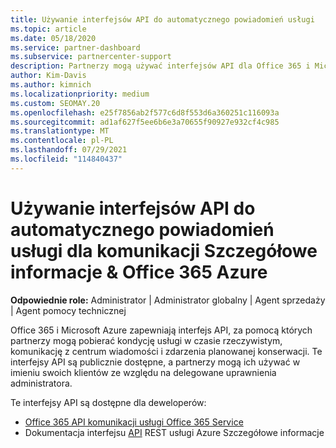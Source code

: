 ```yaml
---
title: Używanie interfejsów API do automatycznego powiadomień usługi
ms.topic: article
ms.date: 05/18/2020
ms.service: partner-dashboard
ms.subservice: partnercenter-support
description: Partnerzy mogą używać interfejsów API dla Office 365 i Microsoft Azure Partnerów na użytek kondycji usługi w czasie rzeczywistym, komunikacji w centrum wiadomości i zdarzeń planowanej konserwacji.
author: Kim-Davis
ms.author: kimnich
ms.localizationpriority: medium
ms.custom: SEOMAY.20
ms.openlocfilehash: e25f7856ab2f577c6d8f553d6a360251c116093a
ms.sourcegitcommit: ad1af627f5ee6b6e3a70655f90927e932cf4c985
ms.translationtype: MT
ms.contentlocale: pl-PL
ms.lasthandoff: 07/29/2021
ms.locfileid: "114840437"
---
```

# <a name="use-apis-for-automated-service-notifications-for-azure-insights--office-365-service-communications"></a>Używanie interfejsów API do automatycznego powiadomień usługi dla komunikacji Szczegółowe informacje & Office 365 Azure

**Odpowiednie role:** Administrator | Administrator globalny | Agent sprzedaży | Agent pomocy technicznej

Office 365 i Microsoft Azure zapewniają interfejs API, za pomocą których partnerzy mogą pobierać kondycję usługi w czasie rzeczywistym, komunikację z centrum wiadomości i zdarzenia planowanej konserwacji. Te interfejsy API są publicznie dostępne, a partnerzy mogą ich używać w imieniu swoich klientów ze względu na delegowane uprawnienia administratora.

Te interfejsy API są dostępne dla deweloperów:

- [Office 365 API komunikacji usługi Office 365 Service](/office/office-365-management-api/office-365-service-communications-api-reference)
- Dokumentacja interfejsu [API](/rest/api/monitor/) REST usługi Azure Szczegółowe informacje
